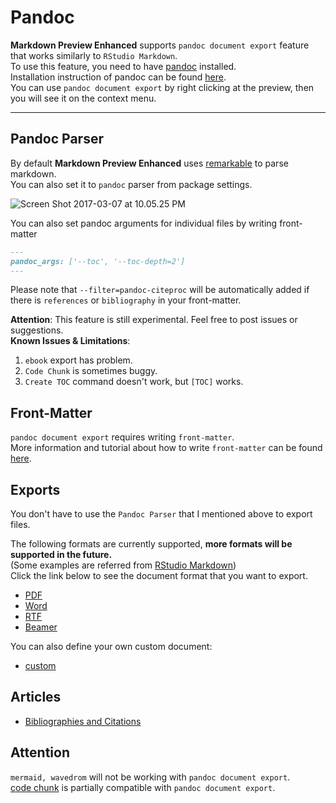 # Pandoc
**Markdown Preview Enhanced** supports `pandoc document export` feature that works similarly to `RStudio Markdown`.   
To use this feature, you need to have [pandoc](http://pandoc.org/) installed.   
Installation instruction of pandoc can be found [here](http://pandoc.org/installing.html).  
You can use `pandoc document export` by right clicking at the preview, then you will see it on the context menu.  

---

## Pandoc Parser
By default **Markdown Preview Enhanced** uses [remarkable](https://github.com/jonschlinkert/remarkable) to parse markdown.  
You can also set it to `pandoc` parser from package settings.    

![Screen Shot 2017-03-07 at 10.05.25 PM](http://i.imgur.com/NdCJBgR.png)  

You can also set pandoc arguments for individual files by writing front-matter   
```markdown
---
pandoc_args: ['--toc', '--toc-depth=2']
---
```

Please note that `--filter=pandoc-citeproc` will be automatically added if there is `references` or `bibliography` in your front-matter.    

**Attention**: This feature is still experimental. Feel free to post issues or suggestions.    
**Known Issues & Limitations**:  
1. `ebook` export has problem.  
2. `Code Chunk` is sometimes buggy.  
3. `Create TOC` command doesn't work, but `[TOC]` works.  

## Front-Matter   
`pandoc document export` requires writing `front-matter`.  
More information and tutorial about how to write `front-matter` can be found [here](https://jekyllrb.com/docs/frontmatter/).

## Exports

You don't have to use the `Pandoc Parser` that I mentioned above to export files.    

The following formats are currently supported, **more formats will be supported in the future.**  
(Some examples are referred from [RStudio Markdown](http://rmarkdown.rstudio.com/formats.html))  
Click the link below to see the document format that you want to export.  

* [PDF](pandoc-pdf.md)  
* [Word](pandoc-word.md)
* [RTF](pandoc-rtf.md)
* [Beamer](pandoc-beamer.md)  


You can also define your own custom document:  
* [custom](pandoc-custom.md)

## Articles  
* [Bibliographies and Citations](pandoc-bibliographies-and-citations.md)

## Attention
`mermaid, wavedrom` will not be working with `pandoc document export`.      
[code chunk](code-chunk.md) is partially compatible with `pandoc document export`.    
